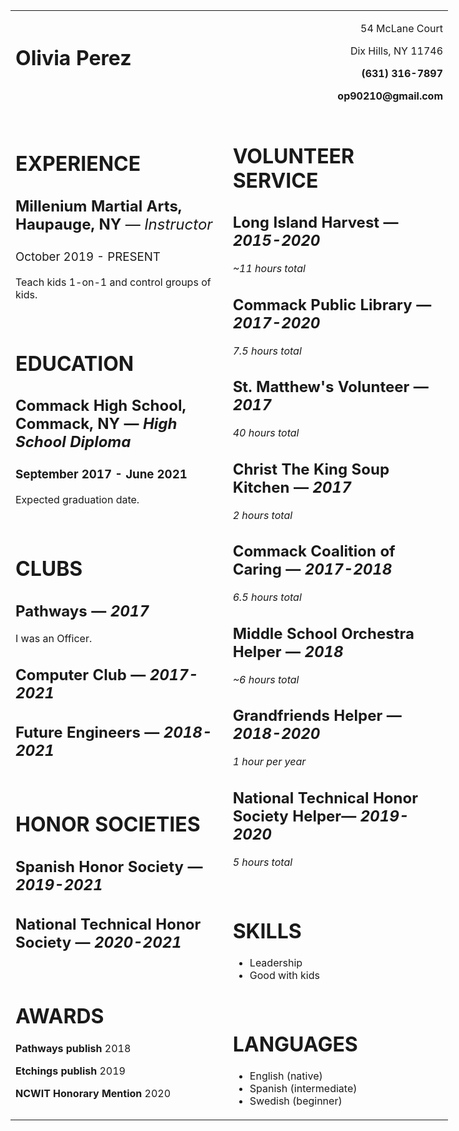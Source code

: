<table style="width: 700px;" background-color: #fbfffb; margin-left: auto; margin-right: auto;">
<tbody>
<tr>
<td style="width: 340.00px;">
<h1><strong>Olivia Perez</strong></h1>
<p>&nbsp;</p>
</td>
<td style="width: 345.00px;">
<p style="text-align: right;">54 McLane Court</p>
<p style="text-align: right;"><span>Dix Hills, NY 11746</span></p>
<p style="text-align: right;"><strong>(631) 316-7897</strong></p>
<p style="text-align: right;"><strong>op90210@gmail.com</strong></p>
</td>
</tr>
<tr>
<td style="width: 335.00px;">
<h1><strong>EXPERIENCE</strong></h1>
<h2><strong>Millenium Martial Arts, Haupauge, NY</strong><span style="font-weight: 400;">&nbsp;&mdash; <em>Instructor</em></span></h2>
<h3><span style="font-weight: 400;">October 2019 - PRESENT</span></h3>
<p><span>Teach kids 1-on-1 and control groups of kids.</span></p>
<p>&nbsp;</p>
<h1><strong>EDUCATION</strong></h1>
<h2><strong>Commack High School, </strong>Commack, NY &mdash; <em>High School Diploma</em></h2>
<h3>September 2017 - June 2021</h3>
<p>Expected graduation date.</p>
<p>&nbsp;</p>
<h1>CLUBS</h1>
<h2><strong>Pathways&nbsp;</strong>&mdash; <em>2017</em></h2>
<p><span>I was an Officer</span><span>.</span></p>
<h2><strong>Computer Club&nbsp;</strong>&mdash; <em>2017-2021</em></h2>
<h2><strong>Future Engineers&nbsp;</strong>&mdash; <em>2018-2021</em></h2>
<p>&nbsp;</p>
<h1>HONOR SOCIETIES</h1>
<h2><strong>Spanish Honor Society&nbsp;</strong>&mdash; <em>2019-2021</em></h2>
<h2><strong>National Technical Honor Society&nbsp;</strong>&mdash; <em>2020-2021</em></h2>
<p>&nbsp;</p>
<h1><strong>AWARDS</strong></h1>
<p><strong>Pathways publish </strong>2018</p>
<p><strong>Etchings publish </strong>2019</p>
<p><strong>NCWIT Honorary Mention&nbsp;</strong>2020</p>
</td>
<td>
<h1>VOLUNTEER SERVICE</h1>
<h2><strong>Long Island Harvest&nbsp;</strong>&mdash; <em>2015-2020</em></h2>
<p><em>~11 hours total</em></p>
<h2><strong>Commack Public Library&nbsp;</strong>&mdash; <em>2017-2020</em></h2>
<p><em>7.5 hours total</em></p>
<h2><strong>St. Matthew's Volunteer&nbsp;</strong>&mdash; <em>2017</em></h2>
<p><em>40 hours total</em></p>
<h2><strong>Christ The King Soup Kitchen&nbsp;</strong>&mdash; <em>2017</em></h2>
<p><em>2 hours total</em></p>
<h2><strong>Commack Coalition of Caring&nbsp;</strong>&mdash; <em>2017-2018</em></h2>
<p><em>6.5 hours total</em></p>
<h2><strong>Middle School Orchestra Helper&nbsp;</strong>&mdash; <em>2018</em></h2>
<p><em>~6 hours total</em></p>
<h2><strong>Grandfriends Helper&nbsp;</strong>&mdash; <em>2018-2020</em></h2>
<p><em>1 hour per year</em></p>
<h2><strong>National Technical Honor Society Helper</strong>&mdash; <em>2019-2020</em></h2>
<p><em>5 hours total</em></p>
<p>&nbsp;</p>
<h1><strong>SKILLS</strong></h1>
<ul>
<li><span>Leadership</span></li>
<li>Good with kids</li>
</ul>
<p>&nbsp;</p>
<h1><strong>LANGUAGES</strong></h1>
<ul>
<li><span>English (native)</span></li>
<li><span>Spanish (intermediate)</span></li>
<li><span>Swedish (beginner)</span></li>
</ul>
</td>
</tr>
</tbody>
</table>
